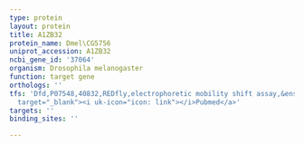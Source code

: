 ```yaml
---
type: protein
layout: protein
title: A1ZB32
protein_name: Dmel\CG5756
uniprot_accession: A1ZB32
ncbi_gene_id: '37064'
organism: Drosophila melanogaster
function: target gene
orthologs: ''
tfs: 'Dfd,P07548,40832,REDfly,electrophoretic mobility shift assay,&ensp;<a href="https://www.ncbi.nlm.nih.gov/pubmed/?term=17166915%5Buid%5D+OR+20965965%5Buid%5D"
  target="_blank"><i uk-icon="icon: link"></i>Pubmed</a>'
targets: ''
binding_sites: ''

---
```

